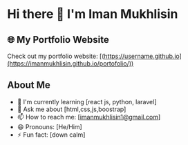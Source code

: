 # Hi there 👋 I'm Iman Mukhlisin

## 🌐 My Portfolio Website
Check out my portfolio website: [(https://username.github.io](https://imanmukhlisin.github.io/portofolio/))

## About Me
- 🌱 I'm currently learning [react js, python, laravel]
- 💬 Ask me about [html,css,js,boostrap]
- 📫 How to reach me: [imanmukhlisin1@gmail.com]
- 😄 Pronouns: [He/Him]
- ⚡ Fun fact: [down calm]

